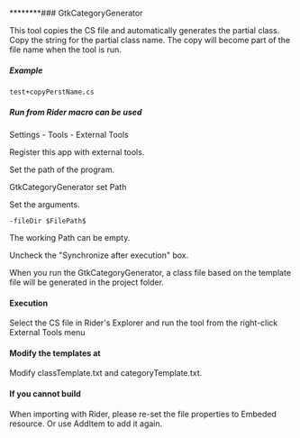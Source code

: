 ********### GtkCategoryGenerator

This tool copies the CS file and automatically generates the partial class. 
Copy the string for the partial class name. 
The copy will become part of the file name when the tool is run.

##### Example
```
test+copyPerstName.cs
```
##### Run from Rider macro can be used

Settings - Tools - External Tools

Register this app with external tools.

Set the path of the program.

GtkCategoryGenerator set Path

Set the arguments.

```
-fileDir $FilePath$
```

The working Path can be empty.

Uncheck the "Synchronize after execution" box.

When you run the GtkCategoryGenerator, a class file based on the template file will be generated in the project folder.

#### Execution

Select the CS file in Rider's Explorer and run the tool from the right-click External Tools menu

#### Modify the templates at

Modify classTemplate.txt and categoryTemplate.txt.

#### If you cannot build

When importing with Rider, please re-set the file properties to Embeded resource.
Or use AddItem to add it again.